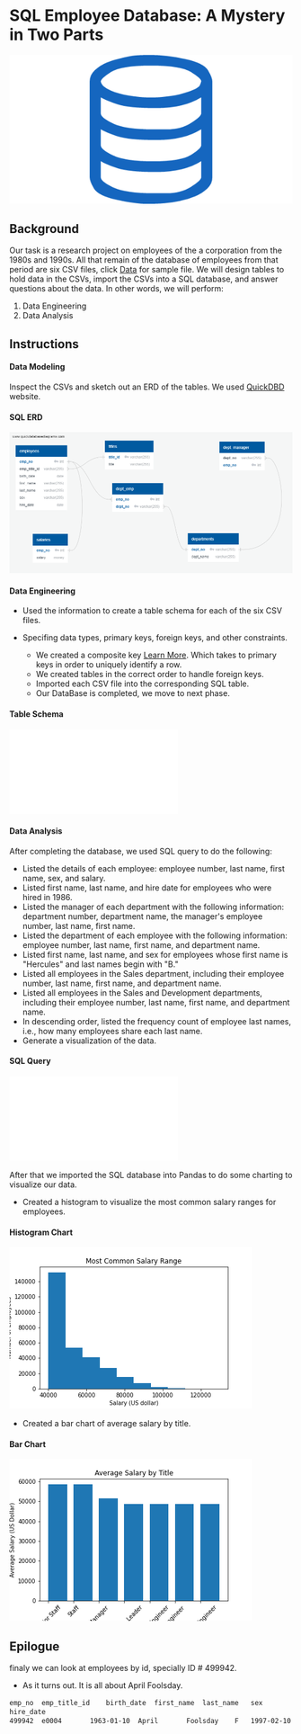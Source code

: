 # SQL Employee Database: A Mystery in Two Parts

![sql.png](EmployeeSQL/SQL_files/sql.png)

## Background

Our task is a research project on employees of the a corporation from the 1980s and 1990s. All that remain of the 
database of employees from that period are six CSV files, click [Data](EmployeeSQL/data/employees.csv) for sample file.
We will design tables to hold data in the CSVs, import the CSVs into a SQL database, and answer questions about the data. 
In other words, we will perform:
 1. Data Engineering
 2. Data Analysis

## Instructions

#### Data Modeling

Inspect the CSVs and sketch out an ERD of the tables. We used [QuickDBD](http://www.quickdatabasediagrams.com) website.

#### <a id="sql-erd"></a>SQL ERD
![sql erd](EmployeeSQL/SQL_files/ERD.png)

#### Data Engineering

* Used the information to create a table schema for each of the six CSV files. 
* Specifing data types, primary keys, foreign keys, and other constraints.

  * We created a composite key [Learn More](https://en.wikipedia.org/wiki/Compound_key). Which takes to primary keys in order to uniquely identify a row.
  * We created tables in the correct order to handle foreign keys.
  * Imported each CSV file into the corresponding SQL table.
  * Our DataBase is completed, we move to next phase.

#### <a id="table-schema"></a>Table Schema
![table schema](EmployeeSQL/SQL_files/schema.sql)

#### Data Analysis

After completing the database, we used SQL query to do the following:

* Listed the details of each employee: employee number, last name, first name, sex, and salary.
* Listed first name, last name, and hire date for employees who were hired in 1986.
* Listed the manager of each department with the following information: department number, department name, the manager's employee number, last name, first name.
* Listed the department of each employee with the following information: employee number, last name, first name, and department name.
* Listed first name, last name, and sex for employees whose first name is "Hercules" and last names begin with "B."
* Listed all employees in the Sales department, including their employee number, last name, first name, and department name.
* Listed all employees in the Sales and Development departments, including their employee number, last name, first name, and department name.
* In descending order, listed the frequency count of employee last names, i.e., how many employees share each last name.
* Generate a visualization of the data.

#### <a id="sql-query"></a>SQL Query
![sql query](EmployeeSQL/SQL_files/queries.sql)

After that we imported the SQL database into Pandas to do some charting to visualize our data.

* Created a histogram to visualize the most common salary ranges for employees.

#### <a id="histogram-chart"></a>Histogram Chart
![hitogram chart](EmployeeSQL/images/histo.png)

* Created a bar chart of average salary by title.

#### <a id="bar-chart"></a>Bar Chart
![bar chart](EmployeeSQL/images/bar.png)

## Epilogue

finaly we can look at employees by id, specially ID # 499942.
* As it turns out. It is all about April Foolsday.
```
emp_no	emp_title_id	birth_date	first_name	last_name	sex	hire_date
499942	e0004	   	1963-01-10	April		Foolsday	F	1997-02-10
```
